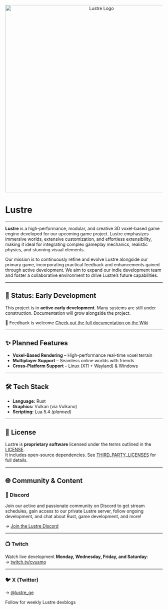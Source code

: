 <p align="center">
  <img src="https://raw.githubusercontent.com/lustre-ge/lustre/master/logo.png" alt="Lustre Logo" width="600"/>
</p>

# Lustre
---
**Lustre** is a high-performance, modular, and creative 3D voxel-based game engine developed for our upcoming game project. Lustre emphasizes immersive worlds, extensive customization, and effortless extensibility, making it ideal for integrating complex gameplay mechanics, realistic physics, and stunning visual elements.

Our mission is to continuously refine and evolve Lustre alongside our primary game, incorporating practical feedback and enhancements gained through active development. We aim to expand our indie development team and foster a collaborative environment to drive Lustre’s future capabilities.

---

## 🚧 Status: Early Development

This project is in **active early development**. Many systems are still under construction. Documentation will grow alongside the project.

💬 Feedback is welcome
[Check out the full documentation on the Wiki](https://github.com/lustre-ge/lustre/wiki)

---



## ✨ Planned Features

- **Voxel-Based Rendering** – High-performance real-time voxel terrain  
- **Multiplayer Support** – Seamless online worlds with friends  
- **Cross-Platform Support** – Linux (X11 + Wayland) & Windows  

---

## 🛠️ Tech Stack

- **Language:** Rust  
- **Graphics:** Vulkan (via Vulkano)  
- **Scripting:** Lua 5.4 *(planned)*  

---

## 📄 License

Lustre is **proprietary software** licensed under the terms outlined in the [LICENSE](LICENSE).  
It includes open-source dependencies. See [THIRD_PARTY_LICENSES](THIRD_PARTY_LICENSES) for full details.

---

## 🌐 Community & Content

### 💬 Discord

Join our active and passionate community on Discord to get stream schedules, gain access to our private Lustre server, follow ongoing development, and chat about Rust, game development, and more!

→ [Join the Lustre Discord](https://discord.gg/WZH4XNgpem)

---

### 📺 Twitch

Watch live development **Monday, Wednesday, Friday, and Saturday**:  
→ [twitch.tv/cvusmo](https://www.twitch.tv/cvusmo)
 
---

### 🐦 X (Twitter)

→ [@lustre_ge](https://www.x.com/lustre_ge)

Follow for weekly Lustre devblogs
